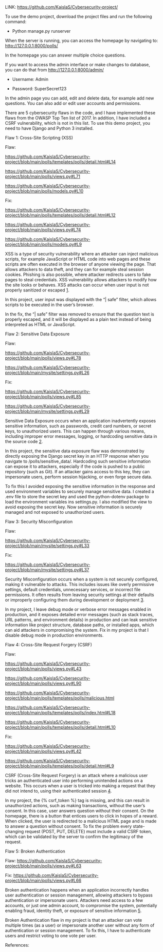 LINK: https://github.com/KaislaS/Cybersecurity-project/ 

To use the demo project, download the project files and run the following command: 

- Python manage.py runserver 

When the server is running, you can access the homepage by navigating to: http://127.0.0.1:8000/polls/ 

In the homepage you can answer multiple choice questions.  

If you want to access the admin interface or make changes to database, you can do that from http://127.0.0.1:8000/admin/ 

- Username: Admin 

- Password: SuperSecret123 

In the admin page you can add, edit and delete data, for example add new questions. You can also add or edit user accounts and permissions. 

There are 5 cybersecurity flaws in the code, and I have implemented these flaws from the OWASP Top Ten list of 2017. In addition, I have included a CSRF vulnerability, which is not in this list. To use this demo project, you need to have Django and Python 3 installed. 

 

Flaw 1: Cross-Site Scripting (XSS) 

Flaw:  

https://github.com/KaislaS/Cybersecurity-project/blob/main/polls/templates/polls/detail.html#L14 

https://github.com/KaislaS/Cybersecurity-project/blob/main/polls/views.py#L71 

https://github.com/KaislaS/Cybersecurity-project/blob/main/polls/models.py#L10 

 

Fix:  

https://github.com/KaislaS/Cybersecurity-project/blob/main/polls/templates/polls/detail.html#L12 

https://github.com/KaislaS/Cybersecurity-project/blob/main/polls/views.py#L74 

https://github.com/KaislaS/Cybersecurity-project/blob/main/polls/models.py#L9 

 

XSS is a type of security vulnerability where an attacker can inject malicious scripts, for example JavaScript or HTML code into web pages and these scripts are often executed in the browser of anyone viewing the page. That allows attackers to data theft, and they can for example steal session cookies. Phishing is also possible, where attacker redirects users to fake pages to steal credentials. XSS vulnerability allows attackers to modify how the site looks or behaves. XSS attacks can occur when user input is not properly sanitized or escaped [1]. 

In this project, user input was displayed with the “| safe” filter, which allows scripts to be executed in the user’s browser. 

In the fix, the “| safe” filter was removed to ensure that the question text is properly escaped, and it will be displayed as a plain text instead of being interpreted as HTML or JavaScript. 

 

 

Flaw 2: Sensitive Data Exposure 

 

Flaw: 

https://github.com/KaislaS/Cybersecurity-project/blob/main/polls/views.py#L78 

https://github.com/KaislaS/Cybersecurity-project/blob/main/mysite/settings.py#L26 

 

 

Fix: 

https://github.com/KaislaS/Cybersecurity-project/blob/main/polls/views.py#L85 

https://github.com/KaislaS/Cybersecurity-project/blob/main/mysite/settings.py#L29 

 

 

Sensitive Data Exposure occurs when an application inadvertently exposes sensitive information, such as passwords, credit card numbers, or secret keys, to unauthorized users. This can happen through various means, including improper error messages, logging, or hardcoding sensitive data in the source code [2]. 

 

In this project, the sensitive data exposure flaw was demonstrated by directly exposing the Django secret key in an HTTP response when you navigate to /polls/sensitive_data/. Hardcoding such sensitive information can expose it to attackers, especially if the code is pushed to a public repository (such as Git). If an attacker gains access to this key, they can impersonate users, perform session hijacking, or even forge secure data. 

 

To fix this I avoided exposing the sensitive information in the response and used environment variables to securely manage sensitive data. I created a .env file to store the secret key and used the python-dotenv package to load the environment variables ins settings.py. I also modified the view to avoid exposing the secret key. Now sensitive information is securely managed and not exposed to unauthorized users. 

 

 

 

 

Flaw 3: Security Misconfiguration  

 

Flaw: 

https://github.com/KaislaS/Cybersecurity-project/blob/main/mysite/settings.py#L33 

 

Fix: 

https://github.com/KaislaS/Cybersecurity-project/blob/main/mysite/settings.py#L37 

 

 

Security Misconfiguration occurs when a system is not securely configured, making it vulnerable to attacks. This includes issues like overly permissive settings, default credentials, unnecessary services, or incorrect file permissions. It often results from leaving security settings at their defaults or improperly configuring them during development or deployment [3]. 

In my project, I leave debug mode or verbose error messages enabled in production, and it exposes detailed error messages (such as stack traces, URL patterns, and environment details) in production and can leak sensitive information like project structure, database paths, or installed apps, which can aid attackers in compromising the system. Fix in my project is that I disable debug mode in production environments. 

 

Flaw 4: Cross-Site Request Forgery (CSRF) 

Flaw: 

https://github.com/KaislaS/Cybersecurity-project/blob/main/polls/views.py#L43 

https://github.com/KaislaS/Cybersecurity-project/blob/main/polls/views.py#L90 

https://github.com/KaislaS/Cybersecurity-project/blob/main/polls/templates/polls/malicious.html 

https://github.com/KaislaS/Cybersecurity-project/blob/main/polls/templates/polls/index.html#L18 

https://github.com/KaislaS/Cybersecurity-project/blob/main/polls/templates/polls/detail.html#L10 

 

Fix: 

https://github.com/KaislaS/Cybersecurity-project/blob/main/polls/views.py#L42 

https://github.com/KaislaS/Cybersecurity-project/blob/main/polls/templates/polls/detail.html#L9 

 

CSRF (Cross-Site Request Forgery) is an attack where a malicious user tricks an authenticated user into performing unintended actions on a website. This occurs when a user is tricked into making a request that they did not intend to, using their authenticated session [4]. 

In my project, the {% csrf_token %} tag is missing, and this can result in unauthorized actions, such as making transactions, without the user’s consent. In this case, user answers question without their consent.  On the homepage, there is a button that entices users to click in hopes of a reward. When clicked, the user is redirected to a malicious HTML page and is made to answer a question without consent. To fix the problem every state-changing request (POST, PUT, DELETE) must include a valid CSRF token, which can be validated by the server to confirm the legitimacy of the request. 

 

Flaw 5: Broken Authentication  

Flaw: https://github.com/KaislaS/Cybersecurity-project/blob/main/polls/views.py#L63 

Fix: https://github.com/KaislaS/Cybersecurity-project/blob/main/polls/views.py#L66 

Broken authentication happens when an application incorrectly handles user authentication or session management, allowing attackers to bypass authentication or impersonate users. Attackers need access to a few accounts, or just one admin account, to compromise the system, potentially enabling fraud, identity theft, or exposure of sensitive information [5]. 

Broken Authentication flaw in my project is that an attacker can vote multiple times (as a user) or impersonate another user without any form of authentication or session management. To fix this, I have to authenticate users and restrict voting to one vote per user. 

 

References: 

[1]: https://owasp.org/www-project-top-ten/2017/A7_2017-Cross-Site_Scripting_(XSS) 

[2]: https://owasp.org/www-project-top-ten/2017/A3_2017-Sensitive_Data_Exposure 

[3]: https://owasp.org/www-project-top-ten/2017/A6_2017-Security_Misconfiguration 

[4]: https://owasp.org/www-community/attacks/csrf  

[5]: https://owasp.org/www-project-top-ten/2017/A2_2017-Broken_Authentication 
